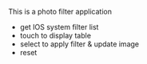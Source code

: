This is a photo filter application

- get IOS system filter list
- touch to display table
- select to apply filter & update image
- reset
